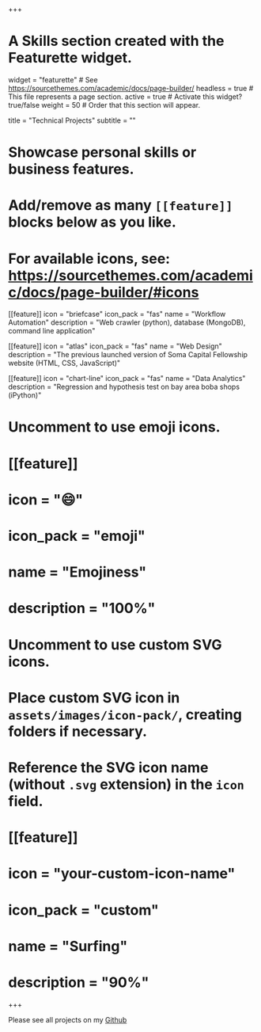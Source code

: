 +++
# A Skills section created with the Featurette widget.
widget = "featurette"  # See https://sourcethemes.com/academic/docs/page-builder/
headless = true  # This file represents a page section.
active = true  # Activate this widget? true/false
weight = 50  # Order that this section will appear.

title = "Technical Projects"
subtitle = ""

# Showcase personal skills or business features.
# 
# Add/remove as many `[[feature]]` blocks below as you like.
# 
# For available icons, see: https://sourcethemes.com/academic/docs/page-builder/#icons

[[feature]]
  icon = "briefcase"
  icon_pack = "fas"
  name = "Workflow Automation"
  description = "Web crawler (python), database (MongoDB), command line application"
  
[[feature]]
  icon = "atlas"
  icon_pack = "fas"
  name = "Web Design"
  description = "The previous launched version of Soma Capital Fellowship website (HTML, CSS, JavaScript)"  
  
[[feature]]
  icon = "chart-line"
  icon_pack = "fas"
  name = "Data Analytics"
  description = "Regression and hypothesis test on bay area boba shops (iPython)"

# Uncomment to use emoji icons.
# [[feature]]
#  icon = ":smile:"
#  icon_pack = "emoji"
#  name = "Emojiness"
#  description = "100%"  

# Uncomment to use custom SVG icons.
# Place custom SVG icon in `assets/images/icon-pack/`, creating folders if necessary.
# Reference the SVG icon name (without `.svg` extension) in the `icon` field.
# [[feature]]
#  icon = "your-custom-icon-name"
#  icon_pack = "custom"
#  name = "Surfing"
#  description = "90%"

+++

Please see all projects on my <a href="https://github.com/amydeng2000">Github</a>